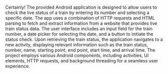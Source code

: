 Certainly! The provided Android application is designed to allow users to check the live status of a train by entering its number and selecting a specific date. The app uses a combination of HTTP requests and HTML parsing to fetch and extract information from a website that provides live train status data. The user interface includes an input field for the train number, a date picker for selecting the date, and a button to initiate the status check. Upon retrieving the train status, the application navigates to a new activity, displaying relevant information such as the train status, number, name, starting point, end point, start time, and arrival time. The project employs various Android components, including activities, UI elements, HTTP requests, and background threading for a seamless user experience.
